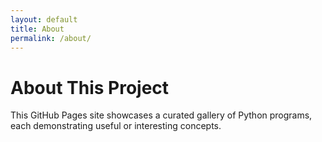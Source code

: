 ```yaml
---
layout: default
title: About
permalink: /about/
---
```


# About This Project

This GitHub Pages site showcases a curated gallery of Python programs, each demonstrating useful or interesting concepts.
